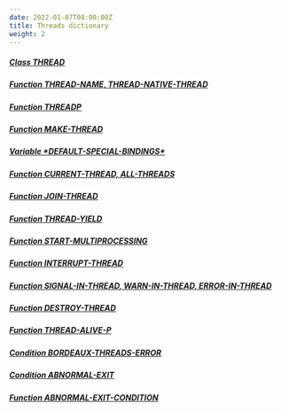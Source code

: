 ```yaml
---
date: 2022-01-07T08:00:00Z
title: Threads dictionary
weight: 2
---
```


##### [Class THREAD](class-thread)

##### [Function THREAD-NAME, THREAD-NATIVE-THREAD](thread-readers)

##### [Function THREADP](threadp)

##### [Function MAKE-THREAD](make-thread)

##### [Variable \*DEFAULT-SPECIAL-BINDINGS\*](default-special-bindings)

##### [Function CURRENT-THREAD, ALL-THREADS](current-all-threads)

##### [Function JOIN-THREAD](join-thread)

##### [Function THREAD-YIELD](thread-yield)

##### [Function START-MULTIPROCESSING](start-multiprocessing)

##### [Function INTERRUPT-THREAD](interrupt-thread)

##### [Function SIGNAL-IN-THREAD, WARN-IN-THREAD, ERROR-IN-THREAD](signal-in-thread)

##### [Function DESTROY-THREAD](destroy-thread)

##### [Function THREAD-ALIVE-P](thread-alive-p)

##### [Condition BORDEAUX-THREADS-ERROR](bordeaux-threads-error)

##### [Condition ABNORMAL-EXIT](abnormal-exit)

##### [Function ABNORMAL-EXIT-CONDITION](abnormal-exit-condition)
